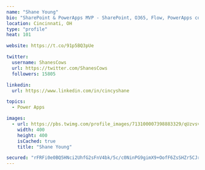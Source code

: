 ```yaml
---
name: "Shane Young"
bio: "SharePoint & PowerApps MVP - SharePoint, O365, Flow, PowerApps consulting? @PowerApps911 | Pure Snark? You found it."
location: Cincinnati, OH
type: "profile"
heat: 101

website: https://t.co/91p5BQ3pUe

twitter:
  username: ShanesCows
  url: https://twitter.com/ShanesCows
  followers: 15805

linkedin:
  url: https://www.linkedin.com/in/cincyshane

topics:
  - Power Apps

images:
  - url: https://pbs.twimg.com/profile_images/713100007398883329/qUzvsvQ3_400x400.jpg
    width: 400
    height: 400
    isCached: true
    title: "Shane Young"

secured: "rFRFi0e0BQ5HNci2UhfG2sFnV4bk/5c/c0NinPG9gimX9+OofF6ZsSHZr5CJrIc/tUALZ/pWNPdQxJX3kUUDOlaMEjmavIiX3zA/hbpON6wO4ftf2jymSa5//E9wk+f1W+gc0hzzt3jWUX77Z3wv3i1WgmYL+7ImQTZw/NEygmuT5DhQRFodS9iAKO492ZLQQFmup15csmyFhPFExmyqgbnCAJBMaYawhVC7Aytrei2NhYlomQQkowWo0R5EWNHYZt3ERMvKlbxKvlKG7/wYyuhQjOWT0Z87RNfBBA5nwJTtD5fmw5E0g576xbuOfidMAM2ODF87miMy6eVUSeGMYt02knDy4TTJS3+0B5M+4tpOUcaB3GG3Sf9zNGLdt2/XfvyCrgG6UjeodQirXJTbJB7wfuyMRfs15NC5YqyCTzY=;JDeTvGI8q+3ohrrM3OPUnw=="
---
```


